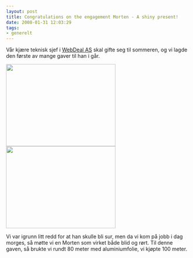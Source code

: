 ```yaml
---
layout: post
title: Congratulations on the engagement Morten - A shiny present!
date: 2008-01-31 12:03:29
tags: 
- generelt
---
```

Vår kjære teknisk sjef i <a href="http://www.webdeal.no/">WebDeal AS</a> skal gifte seg til sommeren, og vi lagde den første av mange gaver til han i går. 

<div><a href="http://pjatt.net/images/2008/01/p1250014.jpg"><img class="alignnone size-medium wp-image-509" title="Wrapped desk 1" src="http://pjatt.net/images/2008/01/p1250014.jpg" alt="" width="300" height="225" /></a></div> 

<div><a href="http://pjatt.net/images/2008/01/p1310051.jpg"><img class="alignnone size-medium wp-image-510" title="Wrapped desk 2" src="http://pjatt.net/images/2008/01/p1310051.jpg" alt="" width="300" height="225" /></a></div> 

Vi var igrunn litt redd for at han skulle bli sur, men da vi kom på jobb i dag morges, så møtte vi en Morten som virket både blid og rørt. Til denne gaven, så brukte vi rundt 80 meter med aluminiumfolie, vi kjøpte 100 meter.
